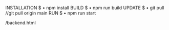 INSTALLATION
$ • npm install
BUILD
$ • npm run build
UPDATE
$ • git pull
//git pull origin main
RUN
$ • npm run start

/backend.html
